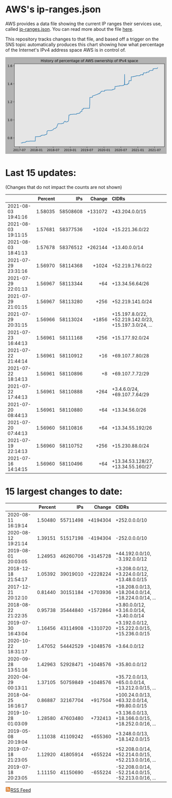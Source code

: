 # AWS's ip-ranges.json

AWS provides a data file showing the current IP ranges their
services use, called [ip-ranges.json](https://ip-ranges.amazonaws.com/ip-ranges.json).  You 
can read more about the file [here](https://docs.aws.amazon.com/general/latest/gr/aws-ip-ranges.html).

This repository tracks changes to that file, and based off a trigger on the SNS topic 
automatically produces this chart showing how what percentage of the Internet's IPv4 
address space AWS is in control of.

![History of AWS](history_count.svg)

# Last 15 updates:

(Changes that do not impact the counts are not shown)

| | Percent | IPs | Change | CIDRs |
| :--- | ---: | ---: | ---: | :--- |
| 2021-08-03 19:41:16 | 1.58035 | 58508608 | +131072 | +43.204.0.0/15 |
| 2021-08-03 19:11:15 | 1.57681 | 58377536 | +1024 | +15.221.36.0/22 |
| 2021-08-03 18:41:13 | 1.57678 | 58376512 | +262144 | +13.40.0.0/14 |
| 2021-07-29 23:31:16 | 1.56970 | 58114368 | +1024 | +52.219.176.0/22 |
| 2021-07-29 22:01:13 | 1.56967 | 58113344 | +64 | +13.34.56.64/26 |
| 2021-07-29 21:01:15 | 1.56967 | 58113280 | +256 | +52.219.141.0/24 |
| 2021-07-29 20:31:15 | 1.56966 | 58113024 | +1856 | +15.197.8.0/22, +52.219.142.0/23, +15.197.3.0/24, ... |
| 2021-07-23 16:44:13 | 1.56961 | 58111168 | +256 | +15.177.92.0/24 |
| 2021-07-22 21:44:14 | 1.56961 | 58110912 | +16 | +69.107.7.80/28 |
| 2021-07-22 18:14:13 | 1.56961 | 58110896 | +8 | +69.107.7.72/29 |
| 2021-07-22 17:44:13 | 1.56961 | 58110888 | +264 | +3.4.6.0/24, +69.107.7.64/29 |
| 2021-07-20 08:44:13 | 1.56961 | 58110880 | +64 | +13.34.56.0/26 |
| 2021-07-20 07:44:13 | 1.56960 | 58110816 | +64 | +13.34.55.192/26 |
| 2021-07-19 22:14:13 | 1.56960 | 58110752 | +256 | +15.230.88.0/24 |
| 2021-07-16 14:14:15 | 1.56960 | 58110496 | +64 | +13.34.53.128/27, +13.34.55.160/27 |


# 15 largest changes to date:

| | Percent | IPs | Change | CIDRs |
| :--- | ---: | ---: | ---: | :--- |
| 2020-08-11 16:19:14 | 1.50480 | 55711498 | +4194304 | +252.0.0.0/10 |
| 2020-08-12 19:21:14 | 1.39151 | 51517198 | -4194304 | -252.0.0.0/10 |
| 2019-08-01 20:03:05 | 1.24953 | 46260706 | +3145728 | +44.192.0.0/10, -3.192.0.0/12 |
| 2018-12-18 21:54:17 | 1.05392 | 39019010 | +2228224 | +3.208.0.0/12, +3.224.0.0/12, +13.48.0.0/15 |
| 2017-12-21 20:12:10 | 0.81440 | 30151184 | +1703936 | +18.208.0.0/13, +18.204.0.0/14, +18.224.0.0/14, ... |
| 2018-08-22 21:22:35 | 0.95738 | 35444840 | +1572864 | +3.80.0.0/12, +3.16.0.0/14, +3.40.0.0/14 |
| 2019-07-30 16:43:04 | 1.16456 | 43114908 | +1310720 | +3.192.0.0/12, +15.222.0.0/15, +15.236.0.0/15 |
| 2020-10-22 18:31:17 | 1.47052 | 54442529 | +1048576 | +3.64.0.0/12 |
| 2020-09-28 13:51:16 | 1.42963 | 52928471 | +1048576 | +35.80.0.0/12 |
| 2020-04-29 00:13:11 | 1.37105 | 50759849 | +1048576 | +35.72.0.0/13, +65.0.0.0/14, +13.212.0.0/15, ... |
| 2018-04-25 16:16:17 | 0.86887 | 32167704 | +917504 | +100.24.0.0/13, +63.32.0.0/14, +99.80.0.0/15 |
| 2019-10-28 01:03:09 | 1.28580 | 47603480 | +732413 | +3.136.0.0/13, +18.166.0.0/15, +18.252.0.0/16, ... |
| 2019-05-08 20:19:04 | 1.11038 | 41109242 | +655360 | +3.248.0.0/13, +18.142.0.0/15 |
| 2019-07-18 21:23:05 | 1.12920 | 41805914 | +655224 | +52.208.0.0/14, +52.214.0.0/15, +52.213.0.0/16, ... |
| 2019-07-18 20:23:05 | 1.11150 | 41150690 | -655224 | -52.208.0.0/14, -52.214.0.0/15, -52.213.0.0/16, ... |


[![RSS Icon](rss-icon.png)RSS Feed](https://raw.githubusercontent.com/seligman/aws-ip-ranges/master/rss.xml)
